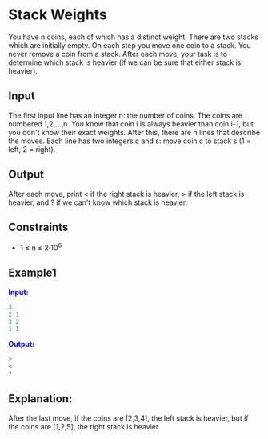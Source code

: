 # Stack Weights

You have n coins, each of which has a distinct weight.
There are two stacks which are initially empty. On each step you move one coin to a stack. You never remove a coin from a stack.
After each move, your task is to determine which stack is heavier (if we can be sure that either stack is heavier).

## Input

The first input line has an integer n: the number of coins. The coins are numbered 1,2,&hellip;,n. You know that coin i is always heavier than coin i-1, but you don't know their exact weights.
After this, there are n lines that describe the moves. Each line has two integers c and s: move coin c to stack s (1 = left, 2 = right).

## Output

After each move, print < if the right stack is heavier, > if the left stack is heavier, and ? if we can't know which stack is heavier.

## Constraints

* 1 &le; n &le; 2&middot;10<sup>6</sup>

## Example1
<font color="blue">**Input:**</font>
```c++
3
2 1
3 2
1 1
```
<font color="blue">**Output:**</font>
```c++
>
<
?
``` 

## Explanation: 
After the last move, if the coins are [2,3,4], the left stack is heavier, but if the coins are [1,2,5], the right stack is heavier.
